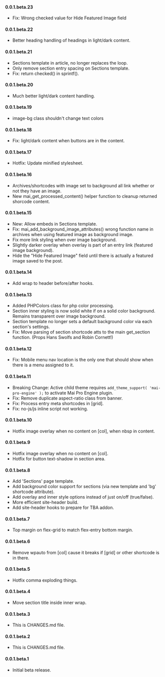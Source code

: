 #### 0.0.1.beta.23
* Fix: Wrong checked value for Hide Featured Image field

#### 0.0.1.beta.22
* Better heading handling of headings in light/dark content.

#### 0.0.1.beta.21
* Sections template in article, no longer replaces the loop.
* Only remove section entry spacing on Sections template.
* Fix: return checked() in sprintf().

#### 0.0.1.beta.20
* Much better light/dark content handling.

#### 0.0.1.beta.19
* image-bg class shouldn't change text colors

#### 0.0.1.beta.18
* Fix: light/dark content when buttons are in the content.

#### 0.0.1.beta.17
* Hotfix: Update minified stylesheet.

#### 0.0.1.beta.16
* Archives/shortcodes with image set to background all link whether or not they have an image.
* New mai_get_processed_content() helper function to cleanup returned shorcode content.

#### 0.0.1.beta.15
* New: Allow embeds in Sections template.
* Fix: mai_add_background_image_attributes() wrong function name in archives when using featured image as background image.
* Fix more link styling when over image background.
* Slightly darker overlay when overlay is part of an entry link (featured image background).
* Hide the "Hide Featured Image" field until there is actually a featured image saved to the post.

#### 0.0.1.beta.14
* Add wrap to header before/after hooks.

#### 0.0.1.beta.13
* Added PHPColors class for php color processing.
* Section inner styling is now solid white if on a solid color background. Remains transparent over image background.
* Section template no longer sets a default background color via each section's settings.
* Fix: Move parsing of section shortcode atts to the main get_section function. (Props Hans Swolfs and Robin Cornett!)

#### 0.0.1.beta.12
* Fix: Mobile menu nav location is the only one that should show when there is a menu assigned to it.

#### 0.0.1.beta.11
* Breaking Change: Active child theme requires `add_theme_support( 'mai-pro-engine' );` to activate Mai Pro Engine plugin.
* Fix: Remove duplicate aspect-ratio class from banner.
* Fix: Process entry meta shortcodes in [grid].
* Fix: no-js/js inline script not working.

#### 0.0.1.beta.10
* Hotfix image overlay when no content on [col], when nbsp in content.

#### 0.0.1.beta.9
* Hotfix image overlay when no content on [col].
* Hotfix for button text-shadow in section area.

#### 0.0.1.beta.8
* Add 'Sections' page template.
* Add background color support for sections (via new template and 'bg' shortcode attribute).
* Add overlay and inner style options instead of just on/off (true/false).
* More efficient site-header build.
* Add site-header hooks to prepare for TBA addon.

#### 0.0.1.beta.7
* Top margin on flex-grid to match flex-entry bottom margin.

#### 0.0.1.beta.6
* Remove wpauto from [col] cause it breaks if [grid] or other shortcode is in there.

#### 0.0.1.beta.5
* Hotfix comma exploding things.

#### 0.0.1.beta.4
* Move section title inside inner wrap.

#### 0.0.1.beta.3
* This is CHANGES.md file.

#### 0.0.1.beta.2
* This is CHANGES.md file.

#### 0.0.1.beta.1
* Initial beta release.